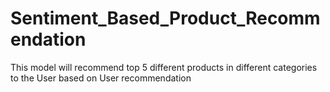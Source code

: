 # Sentiment_Based_Product_Recommendation
This model will recommend top 5 different products in different categories to the User based on User recommendation 
